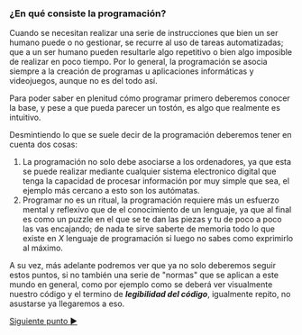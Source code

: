 ### ¿En qué consiste la programación? 


Cuando se necesitan realizar una serie de instrucciones que bien un ser humano puede o no gestionar, se recurre al uso de tareas automatizadas; que a un ser humano pueden resultarle algo repetitivo o bien algo imposible de realizar en poco tiempo. Por lo general, la programación se asocia siempre a la creación de programas u aplicaciones informáticas y videojuegos, aunque no es del todo así.

Para poder saber en plenitud cómo programar primero deberemos conocer la base, y pese a que pueda parecer un tostón, es algo que realmente es intuitivo.

Desmintiendo lo que se suele decir de la programación deberemos tener en cuenta dos cosas:

1. La programación no solo debe asociarse a los ordenadores, ya que esta se puede realizar mediante cualquier sistema electronico digital que tenga la capacidad de procesar información por muy simple que sea, el ejemplo más cercano a esto son los autómatas.
2. Programar no es un ritual, la programación requiere más un esfuerzo mental y reflexivo que de el conocimiento de un lenguaje, ya que al final es como un puzzle en el que se te dan las piezas y tu de poco a poco las vas encajando; de nada te sirve saberte de memoria todo lo que existe en *X* lenguaje de programación si luego no sabes como exprimirlo al máximo.

A su vez, más adelante podremos ver que ya no solo deberemos seguir estos puntos, si no también una serie de "normas" que se aplican a este mundo en general, como por ejemplo como se deberá ver visualmente nuestro código y el termino de ***legibilidad del código***, igualmente repito, no asustarse ya llegaremos a eso. 


[Siguiente punto :arrow_forward:](./2%20-%20Que%20es%20un%20lenguaje%20de%20programacion.md)

